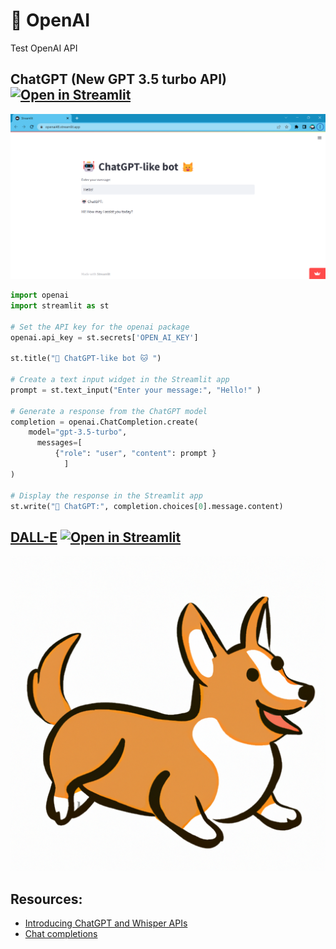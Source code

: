 # 🤖 OpenAI

Test OpenAI API

## ChatGPT (New GPT 3.5 turbo API) [![Open in Streamlit](https://static.streamlit.io/badges/streamlit_badge_black_white.svg)](https://openai48.streamlit.app/)

![chatGPT](img/chatGPT.png)

```python
import openai
import streamlit as st

# Set the API key for the openai package
openai.api_key = st.secrets['OPEN_AI_KEY']

st.title("🤖 ChatGPT-like bot 🐱 ")

# Create a text input widget in the Streamlit app
prompt = st.text_input("Enter your message:", "Hello!" )

# Generate a response from the ChatGPT model
completion = openai.ChatCompletion.create(
    model="gpt-3.5-turbo",
      messages=[
          {"role": "user", "content": prompt }
            ]
)

# Display the response in the Streamlit app
st.write("🤖 ChatGPT:", completion.choices[0].message.content)
```

## [DALL-E](DallE/README.md) [![Open in Streamlit](https://static.streamlit.io/badges/streamlit_badge_black_white.svg)](https://openai-image.streamlit.app/)

![corgi](img/funny%20corgi%20in%20a%20cartoon%20style.png)

## Resources:

* [Introducing ChatGPT and Whisper APIs](https://openai.com/blog/introducing-chatgpt-and-whisper-apis)
* [Chat completions](https://platform.openai.com/docs/guides/chat/introduction)